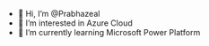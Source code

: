 - 👋 Hi, I’m @Prabhazeal
- 👀 I’m interested in Azure Cloud
- 🌱 I’m currently learning Microsoft Power Platform


<!---
Prabhazeal/Prabhazeal is a ✨ special ✨ repository because its `README.md` (this file) appears on your GitHub profile.
You can click the Preview link to take a look at your changes.
--->
